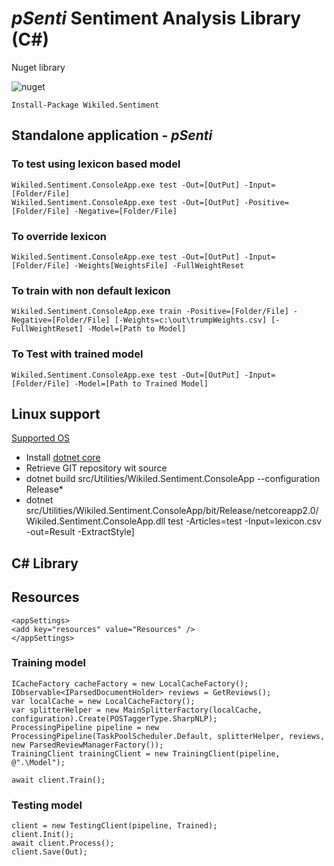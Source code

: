 # *pSenti* Sentiment Analysis Library (C#)

Nuget library

![nuget](https://img.shields.io/nuget/v/Wikiled.Sentiment.Analysis.svg)

```
Install-Package Wikiled.Sentiment
```

## Standalone application - *pSenti*

### To test using lexicon based model 
```
Wikiled.Sentiment.ConsoleApp.exe test -Out=[OutPut] -Input=[Folder/File]
Wikiled.Sentiment.ConsoleApp.exe test -Out=[OutPut] -Positive=[Folder/File] -Negative=[Folder/File]
```

### To override lexicon
```
Wikiled.Sentiment.ConsoleApp.exe test -Out=[OutPut] -Input=[Folder/File] -Weights[WeightsFile] -FullWeightReset
```

### To train with non default lexicon
```
Wikiled.Sentiment.ConsoleApp.exe train -Positive=[Folder/File] -Negative=[Folder/File] [-Weights=c:\out\trumpWeights.csv] [-FullWeightReset] -Model=[Path to Model]
```

### To Test with trained model
```
Wikiled.Sentiment.ConsoleApp.exe test -Out=[OutPut] -Input=[Folder/File] -Model=[Path to Trained Model]
```
## Linux support

[Supported OS](https://github.com/dotnet/core/blob/master/release-notes/2.0/2.0-supported-os.md)

* Install [dotnet core](https://www.microsoft.com/net/download/)
* Retrieve GIT repository wit source
* dotnet build src/Utilities/Wikiled.Sentiment.ConsoleApp --configuration Release* 
* dotnet src/Utilities/Wikiled.Sentiment.ConsoleApp/bit/Release/netcoreapp2.0/Wikiled.Sentiment.ConsoleApp.dll test -Articles=test -Input=lexicon.csv -out=Result -ExtractStyle]

## C# Library 

## Resources

```
<appSettings>
<add key="resources" value="Resources" />
</appSettings>
```

### Training model

```
ICacheFactory cacheFactory = new LocalCacheFactory();
IObservable<IParsedDocumentHolder> reviews = GetReviews();
var localCache = new LocalCacheFactory();
var splitterHelper = new MainSplitterFactory(localCache, configuration).Create(POSTaggerType.SharpNLP);
ProcessingPipeline pipeline = new ProcessingPipeline(TaskPoolScheduler.Default, splitterHelper, reviews, new ParsedReviewManagerFactory());
TrainingClient trainingClient = new TrainingClient(pipeline, @".\Model");
			
await client.Train();
```

### Testing model

```
client = new TestingClient(pipeline, Trained);
client.Init();
await client.Process();
client.Save(Out);
```
